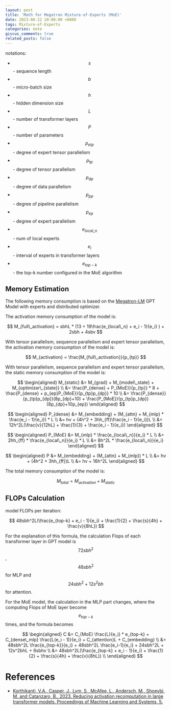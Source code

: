 ```yaml
---
layout: post
title: 'Math for Megatron Mixture-of-Experts (MoE)'
date: 2023-08-22 20:00:00 +0800
tags: Mixture-of-Experts
categories: note
giscus_comments: true
related_posts: false
---
```


notations:

- $$s$$ - sequence length
- $$b$$ - micro-batch size
- $$h$$ - hidden dimension size
- $$L$$ - number of transformer layers
- $$P$$ - number of parameters
- $$p_{etp}$$ - degree of expert tensor parallelism
- $$p_{tp}$$ - degree of tensor parallelism
- $$p_{dp}$$ - degree of data parallelism
- $$p_{pp}$$ - degree of pipeline parallelism
- $$p_{ep}$$ - degree of expert parallelism
- $$e_{local\_n}$$ - num of local experts
- $$e_i$$ - interval of experts in transformer layers
- $$e_{top-k}$$ - the top-k number configured in the MoE algorithm

## Memory Estimation

The following memory consumption is based on the [Megatron-LM](https://github.com/shjwudp/megatron-moe-for-sharing.git) GPT Model with experts and distributed optimizer.

The activation memory consumption of the model is:

$$
M_{full\_activation} = sbhL * (13 + 19\frac{e_{local\_n} + e_i - 1}{e_i} ) + 2sbh + 4sbv
$$

With tensor parallelism, sequence parallelism and expert tensor parallelism, the activation memory consumption of the model is:

$$
M_{activation} = \frac{M_{full\_activation}}{p_{tp}}
$$

With tensor parallelism, sequence parallelism and expert tensor parallelism, the static memory consumption of the model is:

$$
\begin{aligned}
M_{static} &= M_{grad} + M_{model\_state} + M_{optimizer\_{state}} \\
    &= \frac{P_{dense} + P_{MoE}}{p_{tp}} * 8 + \frac{P_{dense} + p_{ep}P_{MoE}}{p_{tp}p_{dp}} * 10 \\
    &= \frac{P_{dense}}{p_{tp}p_{dp}}(8p_{dp}+10) + \frac{P_{MoE}}{p_{tp}p_{dp}}(8p_{dp}+10p_{ep})
\end{aligned}
$$

$$
\begin{aligned}
P_{dense} &= M_{embedding} + (M_{attn} + M_{mlp} * \frac{e_i - 1}{e_i}) * L \\
    &= hv + (4h^2 + 3hh_{ff}\frac{e_i - 1}{e_i})L \\
    &= 12h^2L(\frac{v}{12hL} + \frac{1}{3} + \frac{e_i - 1}{e_i})
\end{aligned}
$$

$$
\begin{aligned}
P_{MoE} &= M_{mlp} * \frac{e_{local\_n}}{e_i} * L \\
    &= 2hh_{ff} * \frac{e_{local\_n}}{e_i} * L \\
    &= 8h^2L * \frac{e_{local\_n}}{e_i}
\end{aligned}
$$

$$
\begin{aligned}
P &= M_{embedding} + (M_{attn} + M_{mlp}) * L \\
    &= hv + (4h^2 + 3hh_{ff})L \\
    &= hv + 16h^2L
\end{aligned}
$$

The total memory consumption of the model is:

$$
M_{total} = M_{activation} + M_{static}
$$

## FLOPs Calculation

model FLOPs per iteration:

$$
48sbh^2L(\frac{e_{top-k} + e_i - 1}{e_i} + \frac{1}{2} + \frac{s}{4h} + \frac{v}{8hL})
$$

For the explanation of this formula, the calculation Flops of each transformer layer in GPT model is $$72sbh^2$$, $$48sbh^2$$ for MLP and $$24sbh^2 + 12s^2bh$$ for attention.

For the MoE model, the calculation in the MLP part changes, where the computing Flops of MoE layer become $$e_{top-k}$$ times, and the formula becomes

$$
\begin{aligned}
C &= C_{MoE} \frac{L}{e_i} * e_{top-k} + C_{dense\_mlp} \frac{L(e_i - 1)}{e_i} + C_{attention}L + C_{embedding} \\
    &= 48sbh^2L \frac{e_{top-k}}{e_i} + 48sbh^2L \frac{e_i-1}{e_i} + 24sbh^2L + 12s^2bhL + 6sbhv \\
    &= 48sbh^2L(\frac{e_{top-k} + e_i - 1}{e_i} + \frac{1}{2} + \frac{s}{4h} + \frac{v}{8hL}) \\
\end{aligned}
$$

# References

- [Korthikanti, V.A., Casper, J., Lym, S., McAfee, L., Andersch, M., Shoeybi, M. and Catanzaro, B., 2023. Reducing activation recomputation in large transformer models. Proceedings of Machine Learning and Systems, 5.](https://proceedings.mlsys.org/paper_files/paper/2023/hash/e851ca7b43815718fbbac8afb2246bf8-Abstract-mlsys2023.html)
